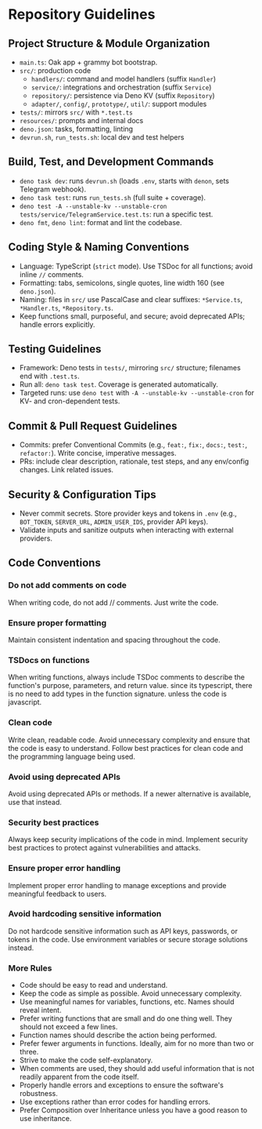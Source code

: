 # Repository Guidelines

## Project Structure & Module Organization
- `main.ts`: Oak app + grammy bot bootstrap.
- `src/`: production code
  - `handlers/`: command and model handlers (suffix `Handler`)
  - `service/`: integrations and orchestration (suffix `Service`)
  - `repository/`: persistence via Deno KV (suffix `Repository`)
  - `adapter/`, `config/`, `prototype/`, `util/`: support modules
- `tests/`: mirrors `src/` with `*.test.ts`
- `resources/`: prompts and internal docs
- `deno.json`: tasks, formatting, linting
- `devrun.sh`, `run_tests.sh`: local dev and test helpers

## Build, Test, and Development Commands
- `deno task dev`: runs `devrun.sh` (loads `.env`, starts with `denon`, sets Telegram webhook).
- `deno task test`: runs `run_tests.sh` (full suite + coverage).
- `deno test -A --unstable-kv --unstable-cron tests/service/TelegramService.test.ts`: run a specific test.
- `deno fmt`, `deno lint`: format and lint the codebase.

## Coding Style & Naming Conventions
- Language: TypeScript (`strict` mode). Use TSDoc for all functions; avoid inline `//` comments.
- Formatting: tabs, semicolons, single quotes, line width 160 (see `deno.json`).
- Naming: files in `src/` use PascalCase and clear suffixes: `*Service.ts`, `*Handler.ts`, `*Repository.ts`.
- Keep functions small, purposeful, and secure; avoid deprecated APIs; handle errors explicitly.

## Testing Guidelines
- Framework: Deno tests in `tests/`, mirroring `src/` structure; filenames end with `.test.ts`.
- Run all: `deno task test`. Coverage is generated automatically.
- Targeted runs: use `deno test` with `-A --unstable-kv --unstable-cron` for KV- and cron-dependent tests.

## Commit & Pull Request Guidelines
- Commits: prefer Conventional Commits (e.g., `feat:`, `fix:`, `docs:`, `test:`, `refactor:`). Write concise, imperative messages.
- PRs: include clear description, rationale, test steps, and any env/config changes. Link related issues.

## Security & Configuration Tips
- Never commit secrets. Store provider keys and tokens in `.env` (e.g., `BOT_TOKEN`, `SERVER_URL`, `ADMIN_USER_IDS`, provider API keys).
- Validate inputs and sanitize outputs when interacting with external providers.

## Code Conventions

### Do not add comments on code
When writing code, do not add // comments. Just write the code.

### Ensure proper formatting
Maintain consistent indentation and spacing throughout the code.

### TSDocs on functions
When writing functions, always include TSDoc comments to describe the function's purpose, parameters, and return value. since its typescript, there is no need to add types in the function signature. unless the code is javascript.

### Clean code
Write clean, readable code. Avoid unnecessary complexity and ensure that the code is easy to understand. Follow best practices for clean code and the programming language being used.

### Avoid using deprecated APIs
Avoid using deprecated APIs or methods. If a newer alternative is available, use that instead.

### Security best practices
Always keep security implications of the code in mind. Implement security best practices to protect against vulnerabilities and attacks.

### Ensure proper error handling
Implement proper error handling to manage exceptions and provide meaningful feedback to users.

### Avoid hardcoding sensitive information
Do not hardcode sensitive information such as API keys, passwords, or tokens in the code. Use environment variables or secure storage solutions instead.

### More Rules
- Code should be easy to read and understand.
- Keep the code as simple as possible. Avoid unnecessary complexity.
- Use meaningful names for variables, functions, etc. Names should reveal intent.
- Prefer writing functions that are small and do one thing well. They should not exceed a few lines.
- Function names should describe the action being performed.
- Prefer fewer arguments in functions. Ideally, aim for no more than two or three.
- Strive to make the code self-explanatory.
- When comments are used, they should add useful information that is not readily apparent from the code itself.
- Properly handle errors and exceptions to ensure the software's robustness.
- Use exceptions rather than error codes for handling errors.
- Prefer Composition over Inheritance unless you have a good reason to use inheritance.

